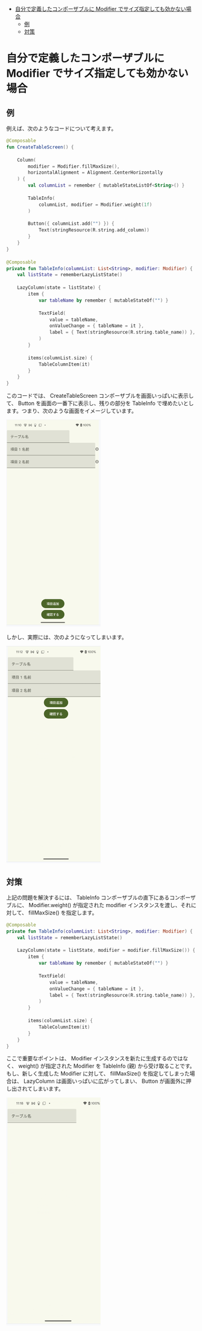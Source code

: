- [自分で定義したコンポーザブルに Modifier でサイズ指定しても効かない場合](#自分で定義したコンポーザブルに-modifier-でサイズ指定しても効かない場合)
  - [例](#例)
  - [対策](#対策)


# 自分で定義したコンポーザブルに Modifier でサイズ指定しても効かない場合

## 例

例えば、次のようなコードについて考えます。

```kotlin
@Composable
fun CreateTableScreen() {

    Column(
        modifier = Modifier.fillMaxSize(),
        horizontalAlignment = Alignment.CenterHorizontally
    ) {
        val columnList = remember { mutableStateListOf<String>() }

        TableInfo(
            columnList, modifier = Modifier.weight(1f)
        )

        Button({ columnList.add("") }) {
            Text(stringResource(R.string.add_column))
        }
    }
}

@Composable
private fun TableInfo(columnList: List<String>, modifier: Modifier) {
    val listState = rememberLazyListState()

    LazyColumn(state = listState) {
        item {
            var tableName by remember { mutableStateOf("") }

            TextField(
                value = tableName,
                onValueChange = { tableName = it },
                label = { Text(stringResource(R.string.table_name)) },
            )
        }

        items(columnList.size) {
            TableColumnItem(it)
        }
    }
}
```

このコードでは、 CreateTableScreen コンポーザブルを画面いっぱいに表示して、 Button を画面の一番下に表示し、残りの部分を TableInfo で埋めたいとします。つまり、次のような画面をイメージしています。

<img src="./画像/Modifier が効かない場合.png" width="250">

しかし、実際には、次のようになってしまいます。

<img src="./画像/Modifier が効いていない例.png" width="250">


## 対策

上記の問題を解決するには、 TableInfo コンポーザブルの直下にあるコンポーザブルに、 Modifier.weight() が指定された modifier インスタンスを渡し、それに対して、 fillMaxSize() を指定します。

```kotlin
@Composable
private fun TableInfo(columnList: List<String>, modifier: Modifier) {
    val listState = rememberLazyListState()

    LazyColumn(state = listState, modifier = modifier.fillMaxSize()) {
        item {
            var tableName by remember { mutableStateOf("") }

            TextField(
                value = tableName,
                onValueChange = { tableName = it },
                label = { Text(stringResource(R.string.table_name)) },
            )
        }

        items(columnList.size) {
            TableColumnItem(it)
        }
    }
}
```

ここで重要なポイントは、 Modifier インスタンスを新たに生成するのではなく、 weight() が指定された Modifier を TableInfo (親) から受け取ることです。もし、新しく生成した Modifier に対して、 fillMaxSize() を指定してしまった場合は、 LazyColumn は画面いっぱいに広がってしまい、 Button が画面外に押し出されてしまいます。

<img src="./画像/ボタンが画面外に押し出された例.png" width="250">





